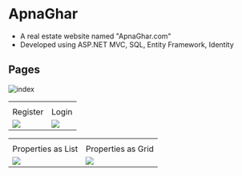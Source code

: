 # ApnaGhar
* A real estate website named "ApnaGhar.com"
* Developed using ASP.NET MVC, SQL, Entity Framework, Identity

## Pages
![index](https://github.com/user-attachments/assets/ff7e0f44-afd8-4375-b2d2-90f80a6fc0a2)

<table>
  <th>
    <tr>
      <td>Register</td>
      <td>Login</td>
    </tr>
  </th>
  <tr>
    <td>
      <img src="https://github.com/user-attachments/assets/200d4066-7c80-40f0-a383-c7a3aeb055b9" />
    </td>
    <td>
      <img src="https://github.com/user-attachments/assets/da296261-7456-4ae4-996c-de6e562fb123" />
    </td>
  </tr>
</table>

<table>
  <th>
    <tr>
      <td>Properties as List</td>
      <td>Properties as Grid</td>
    </tr>
  </th>
  <tr>
    <td>
      <img src="https://github.com/user-attachments/assets/66872d13-b50f-4a56-bd1a-df359aeb95c3" />
    </td>
    <td>
      <img src="https://github.com/user-attachments/assets/21d1755e-9728-4d7b-8b65-d01f00cbb3bb" />
    </td>
  </tr>
</table>


